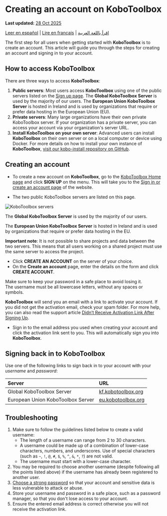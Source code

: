 # Creating an account on KoboToolbox
**Last updated:** <a href="https://github.com/kobotoolbox/docs/blob/c8c238efa59b04f403f13c150b018e1807c66d5c/source/creating_account.md" class="reference">28 Oct 2025</a>

<a href="es/creating_account.html">Leer en español</a> | <a href="fr/creating_account.html">Lire en français</a> | <a href="ar/creating_account.html">اقرأ باللغة العربية</a>

The first step for all users when getting started with **KoboToolbox** is to
create an account. This article will guide you through the steps for creating an
account and signing in to your account.

## How to access KoboToolbox

There are three ways to access **KoboToolbox**:

1. **Public servers**: Most users access **KoboToolbox** using one of the public
   servers listed on the [Sign up page](https://www.kobotoolbox.org/sign-up/).
   The **Global KoboToolbox Server** is used by the majority of our users. The
   **European Union KoboToolbox Server** is hosted in Ireland and is used by
   organizations that require or prefer data hosting in the European Union (EU).
1. **Private servers**: Many large organizations have their own private
   KoboToolbox server. If your organization has a private server, you can access
   your account via your organization's server URL.
1. **Install KoboToolbox on your own server**: Advanced users can install
   **KoboToolbox** on their own server or on a local computer or device using Docker. For more
   details on how to install your own instance of **KoboToolbox**,
   [visit our kobo-install repository on GitHub](https://github.com/kobotoolbox/kobo-install).

## Creating an account

- To create a new account on **KoboToolbox**, go to the
  [KoboToolbox Home page](https://kobotoolbox.org) and click **SIGN UP** on the
  menu. This will take you to the
  [Sign in or create an account page](https://www.kobotoolbox.org/sign-up/) of
  the website.

- The two public KoboToolbox servers are listed on this page.

![KoboToolbox servers](images/creating_account/servers-2023.png)

The **Global KoboToolbox Server** is used by the majority of our users.

The **European Union KoboToolbox Server** is hosted in Ireland and is used by
organizations that require or prefer data hosting in the EU.

<p class="note">
  <b>Important note</b>: It is not possible to share projects and data between the two servers. This means that all users working on a shared project must use the same server to access the project.
</p>

- Click **CREATE AN ACCOUNT** on the server of your choice.
- On the **Create an account** page, enter the details on the form and click
  **CREATE ACCOUNT**.

<p class="note">
  Make sure to keep your password in a safe place to avoid losing it. <br />
  The username must be all lowercase letters, without any spaces or symbols.
</p>

**KoboToolbox** will send you an email with a link to activate your account. If
you did not get the activation email, check your spam folder. For more help, you
can also read the support article
[Didn’t Receive Activation Link After Signing Up](activation_link.md).

- Sign in to the email address you used when creating your account and click the
  activation link sent to you. This will automatically sign you into
  **KoboToolbox**.

## Signing back in to KoboToolbox

Use one of the following links to sign back in to your account with your
_username_ and _password_:

| Server                            | URL                                                                           |
| :-------------------------------- | :---------------------------------------------------------------------------- |
| Global KoboToolbox Server         | <a href="https://kf.kobotoolbox.org" class="reference">kf.kobotoolbox.org</a> |
| European Union KoboToolbox Server | <a href="https://eu.kobotoolbox.org" class="reference">eu.kobotoolbox.org</a> |

## Troubleshooting

1. Make sure to follow the guidelines listed below to create a valid username:
   - The length of a username can range from 2 to 30 characters.
   - A username could be made up of a combination of lower-case characters,
     numbers, and underscores. Use of special characters (such as `~`, `!`, `@`,
     `#`, `$`, `%`, `^`, `&`, `*`, `?`) are not valid.
   - The username must start with a lower-case character.
2. You may be required to choose another username (despite following all the
   points listed above) if the username has already been registered to another
   user.
3. [Choose a strong password](https://support.microsoft.com/en-us/windows/create-and-use-strong-passwords-c5cebb49-8c53-4f5e-2bc4-fe357ca048eb)
   so that your account and sensitive data is less vulnerable to attack or
   abuse.
4. Store your username and password in a safe place, such as a password manager,
   so that you don't lose access to your account.
5. Ensure the entered email address is correct otherwise you will not receive
   the activation link.
